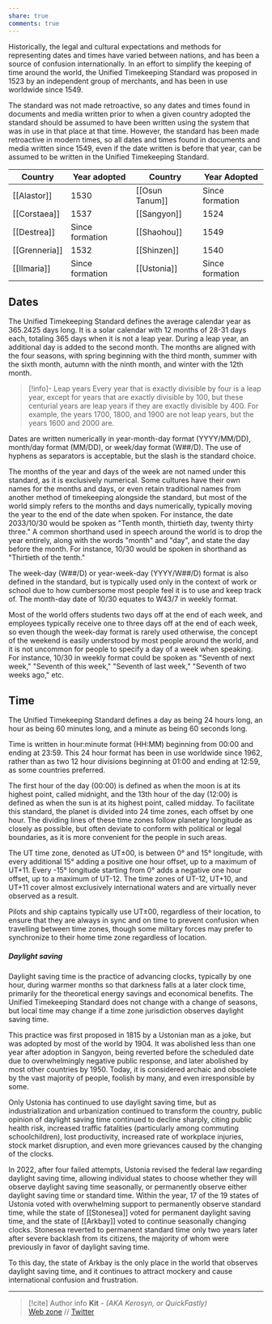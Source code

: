 ```yaml
---
share: true
comments: true
---
```

Historically, the legal and cultural expectations and methods for representing dates and times have varied between nations, and has been a source of confusion internationally. In an effort to simplify the keeping of time around the world, the Unified Timekeeping Standard was proposed in 1523 by an independent group of merchants, and has been in use worldwide since 1549.

The standard was not made retroactive, so any dates and times found in documents and media written prior to when a given country adopted the standard should be assumed to have been written using the system that was in use in that place at that time. However, the standard has been made retroactive in modern times, so all dates and times found in documents and media written since 1549, even if the date written is before that year, can be assumed to be written in the Unified Timekeeping Standard.

| Country       | Year adopted    | Country        | Year Adopted    |
| ------------- | --------------- | -------------- | --------------- |
| [[Alastor]]   | 1530            | [[Osun Tanum]] | Since formation |
| [[Corstaea]]  | 1537            | [[Sangyon]]    | 1524            |
| [[Destrea]]   | Since formation | [[Shaohou]]    | 1549            |
| [[Grenneria]] | 1532            | [[Shinzen]]    | 1540            |
| [[Ilmaria]]   | Since formation | [[Ustonia]]    | Since formation |

## Dates

The Unified Timekeeping Standard defines the average calendar year as 365.2425 days long. It is a solar calendar with 12 months of 28-31 days each, totaling 365 days when it is not a leap year. During a leap year, an additional day is added to the second month. The months are aligned with the four seasons, with spring beginning with the third month, summer with the sixth month, autumn with the ninth month, and winter with the 12th month.

> [!info]- Leap years
> Every year that is exactly divisible by four is a leap year, except for years that are exactly divisible by 100, but these centurial years are leap years if they are exactly divisible by 400. For example, the years 1700, 1800, and 1900 are not leap years, but the years 1600 and 2000 are.

Dates are written numerically in year-month-day format (YYYY/MM/DD), month/day format (MM/DD), or week/day format (W##/D). The use of hyphens as separators is acceptable, but the slash is the standard choice.

The months of the year and days of the week are not named under this standard, as it is exclusively numerical. Some cultures have their own names for the months and days, or even retain traditional names from another method of timekeeping alongside the standard, but most of the world simply refers to the months and days numerically, typically moving the year to the end of the date when spoken. For instance, the date 2033/10/30 would be spoken as "Tenth month, thirtieth day, twenty thirty three." A common shorthand used in speech around the world is to drop the year entirely, along with the words "month" and "day", and state the day before the month. For instance, 10/30 would be spoken in shorthand as "Thirtieth of the tenth."

The week-day (W##/D) or year-week-day (YYYY/W##/D) format is also defined in the standard, but is typically used only in the context of work or school due to how cumbersome most people feel it is to use and keep track of. The month-day date of 10/30 equates to W43/7 in weekly format.

Most of the world offers students two days off at the end of each week, and employees typically receive one to three days off at the end of each week, so even though the week-day format is rarely used otherwise, the concept of the weekend is easily understood by most people around the world, and it is not uncommon for people to specify a day of a week when speaking. For instance, 10/30 in weekly format could be spoken as "Seventh of next week," "Seventh of this week," "Seventh of last week," "Seventh of two weeks ago," etc.

## Time

The Unified Timekeeping Standard defines a day as being 24 hours long, an hour as being 60 minutes long, and a minute as being 60 seconds long.

Time is written in hour:minute format (HH:MM) beginning from 00:00 and ending at 23:59. This 24 hour format has been in use worldwide since 1962, rather than as two 12 hour divisions beginning at 01:00 and ending at 12:59, as some countries preferred.

The first hour of the day (00:00) is defined as when the moon is at its highest point, called midnight, and the 13th hour of the day (12:00) is defined as when the sun is at its highest point, called midday. To facilitate this standard, the planet is divided into 24 time zones, each offset by one hour. The dividing lines of these time zones follow planetary longitude as closely as possible, but often deviate to conform with political or legal boundaries, as it is more convenient for the people in such areas.

The UT time zone, denoted as UT±00, is between 0° and 15° longitude, with every additional 15° adding a positive one hour offset, up to a maximum of UT+11. Every -15° longitude starting from 0° adds a negative one hour offset, up to a maximum of UT-12. The time zones of UT-12, UT+10, and UT+11 cover almost exclusively international waters and are virtually never observed as a result.

Pilots and ship captains typically use UT±00, regardless of their location, to ensure that they are always in sync and on time to prevent confusion when travelling between time zones, though some military forces may prefer to synchronize to their home time zone regardless of location.

##### Daylight saving

Daylight saving time is the practice of advancing clocks, typically by one hour, during warmer months so that darkness falls at a later clock time, primarily for the theoretical energy savings and economical benefits. The Unified Timekeeping Standard does not change with a change of seasons, but local time may change if a time zone jurisdiction observes daylight saving time.

This practice was first proposed in 1815 by a Ustonian man as a joke, but was adopted by most of the world by 1904. It was abolished less than one year after adoption in Sangyon, being reverted before the scheduled date due to overwhelmingly negative public response, and later abolished by most other countries by 1950. Today, it is considered archaic and obsolete by the vast majority of people, foolish by many, and even irresponsible by some.

Only Ustonia has continued to use daylight saving time, but as industrialization and urbanization continued to transform the country, public opinion of daylight saving time continued to decline sharply, citing public health risk, increased traffic fatalities (particularly among commuting schoolchildren), lost productivity, increased rate of workplace injuries, stock market disruption, and even more grievances caused by the changing of the clocks.

In 2022, after four failed attempts, Ustonia revised the federal law regarding daylight saving time, allowing individual states to choose whether they will observe daylight saving time seasonally, or permanently observe either daylight saving time or standard time. Within the year, 17 of the 19 states of Ustonia voted with overwhelming support to permanently observe standard time, while the state of [[Stonesea]] voted for permanent daylight saving time, and the state of [[Arkbay]] voted to continue seasonally changing clocks. Stonesea reverted to permanent standard time only two years later after severe backlash from its citizens, the majority of whom were previously in favor of daylight saving time.

To this day, the state of Arkbay is the only place in the world that observes daylight saving time, and it continues to attract mockery and cause international confusion and frustration.

-----
> [!cite] Author info
> **Kit** - *(AKA Kerosyn, or QuickFastly)*\
> [Web zone](https://kitabe.link) // [Twitter](https://twitter.com/Kerosyn_)